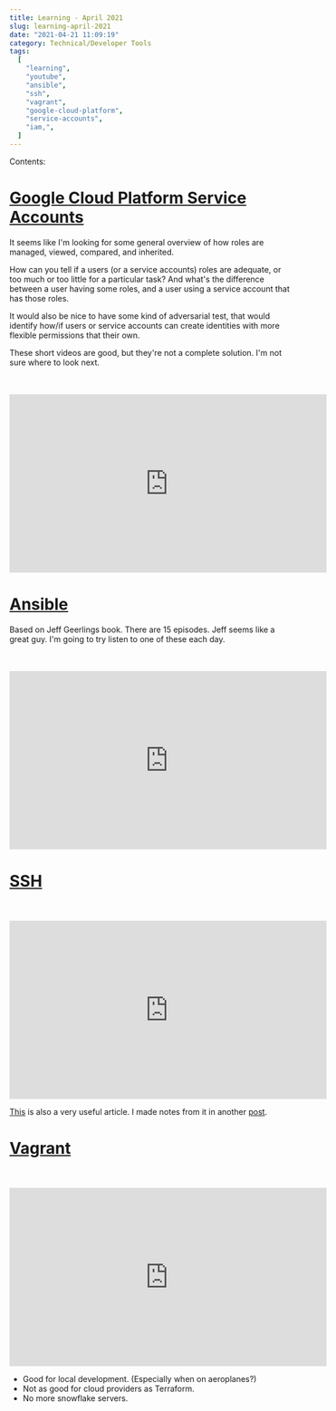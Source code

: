 ```yaml
---
title: Learning - April 2021
slug: learning-april-2021
date: "2021-04-21 11:09:19"
category: Technical/Developer Tools
tags:
  [
    "learning",
    "youtube",
    "ansible",
    "ssh",
    "vagrant",
    "google-cloud-platform",
    "service-accounts",
    "iam,",
  ]
---
```


Contents:
<TOCInline toc={props.toc} exclude="Overview" toHeading={2} />

# [Google Cloud Platform Service Accounts](https://www.youtube.com/playlist?list=PLIivdWyY5sqIlPnZ7cvkg2Ck-8ZZ8TA5t)

It seems like I'm looking for some general overview of how roles are managed,
viewed, compared, and inherited.

How can you tell if a users (or a service accounts) roles are adequate, or
too much or too little for a particular task? And what's the difference
between a user having some roles, and a user using a service account that
has those roles.

It would also be nice to have some kind of adversarial test, that would
identify how/if users or service accounts can create identities with more
flexible permissions that their own.

These short videos are good, but they're not a complete solution. I'm not sure
where to look next.

<br></br><iframe width="560" height="315" src="https://www.youtube-nocookie.com/embed/xXk1YlkKW_k" title="YouTube video player" frameborder="0" allow="accelerometer; autoplay; clipboard-write; encrypted-media; gyroscope; picture-in-picture" allowfullscreen></iframe>

# [Ansible](https://www.youtube.com/playlist?list=PL2_OBreMn7FplshFCWYlaN2uS8et9RjNG)

Based on Jeff Geerlings book. There are 15 episodes. Jeff seems like a great
guy. I'm going to try listen to one of these each day.

<br></br><iframe width="560" height="315" src="https://www.youtube-nocookie.com/embed/goclfp6a2IQ" title="YouTube video player" frameborder="0" allow="accelerometer; autoplay; clipboard-write; encrypted-media; gyroscope; picture-in-picture" allowfullscreen></iframe>

# [SSH](https://www.youtube.com/watch?v=hQWRp-FdTpc&list=PLQGMHRkCCyDw5arrPInZT_T8TbDdzmeBp&index=4)

<br></br><iframe width="560" height="315" src="https://www.youtube-nocookie.com/embed/hQWRp-FdTpc" title="YouTube video player" frameborder="0" allow="accelerometer; autoplay; clipboard-write; encrypted-media; gyroscope; picture-in-picture" allowfullscreen></iframe>

[This](https://www.digitalocean.com/community/tutorials/ssh-essentials-working-with-ssh-servers-clients-and-keys)
is also a very useful article. I made notes from it in another [post]({filename}../articles/ssh.md).

# [Vagrant](https://www.youtube.com/watch?v=vBrezgo&list=PLQGMHRkCCyDw5arrPInZT_T8TbDdzmeBp&index=2X)

<br></br><iframe width="560" height="315" src="https://www.youtube-nocookie.com/embed/vBreXjkizgo" title="YouTube video player" frameborder="0" allow="accelerometer; autoplay; clipboard-write; encrypted-media; gyroscope; picture-in-picture" allowfullscreen></iframe>

- Good for local development. (Especially when on aeroplanes?)
- Not as good for cloud providers as Terraform.
- No more snowflake servers.
